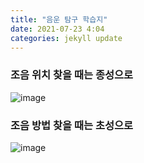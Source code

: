 ```yaml
---
title: "음운 탐구 학습지"
date: 2021-07-23 4:04
categories: jekyll update
---
```


### 조음 위치 찾을 때는 종성으로

![image](https://zipnumsa.github.io/media/초성종성001.png)

### 조음 방법 찾을 때는 초성으로

![image](https://zipnumsa.github.io/media/초성종성002.png)
